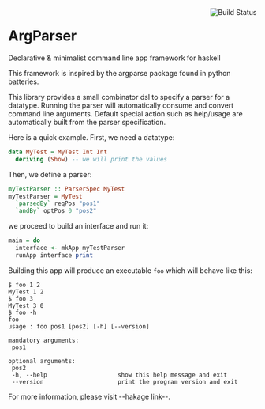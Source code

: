 <a href="https://travis-ci.org/sbergot/ArgParser">
  <img src="https://travis-ci.org/sbergot/ArgParser.png" alt="Build Status" align="right" />
</a>


ArgParser
=========

Declarative & minimalist command line app framework for haskell

This framework is inspired by the argparse package found in python batteries.

This library provides a small combinator dsl to specify a parser for a datatype.
Running the parser will automatically consume and convert command line
arguments. Default special action such as help/usage are automatically built
from the parser specification.

Here is a quick example. First, we need a datatype:

```haskell
data MyTest = MyTest Int Int
  deriving (Show) -- we will print the values
```

Then, we define a parser:

```haskell
myTestParser :: ParserSpec MyTest
myTestParser = MyTest
  `parsedBy` reqPos "pos1"
  `andBy` optPos 0 "pos2"
```
we proceed to build an interface and run it:

```haskell
main = do
  interface <- mkApp myTestParser
  runApp interface print
```

Building this app will produce an executable `foo` which will behave like this:

    $ foo 1 2
    MyTest 1 2
    $ foo 3
    MyTest 3 0
    $ foo -h
    foo
    usage : foo pos1 [pos2] [-h] [--version]

    mandatory arguments:
     pos1

    optional arguments:
     pos2
     -h, --help                    show this help message and exit
     --version                     print the program version and exit


 For more information, please visit --hakage link--.
